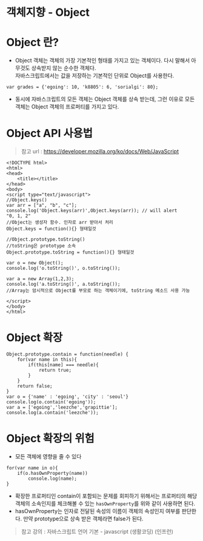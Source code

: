 객체지향 - Object
==================

# Object 란?

* Object 객체는 객체의 가장 기본적인 형태를 가지고 있는 객체이다. 다시 말해서 아무것도 상속받지 않는 순수한 객체다.   
자바스크립트에서는 값을 저장하는 기본적인 단위로 Object를 사용한다. 
```
var grades = {'egoing': 10, 'k8805': 6, 'sorialgi': 80};
```
* 동시에 자바스크립트의 모든 객체는 Object 객체를 상속 받는데, 그런 이유로 모든 객체는 Object 객체의 프로퍼티를 가지고 있다.

# Object API 사용법
> 참고 url : https://developer.mozilla.org/ko/docs/Web/JavaScript 
```
<!DOCTYPE html>
<html>
<head>
    <title></title>
</head>
<body>
<script type="text/javascript">
//Object.keys()
var arr = ["a", "b", "c"];
console.log('Object.keys(arr)',Object.keys(arr)); // will alert
"0, 1, 2"
//Object는 생성자 함수. 인자로 arr 받아서 처리
Object.keys = function(){} 형태일것

//Object.prototype.toString()
//toString은 prototype 소속
Object.prototype.toString = function(){} 형태일것

var o = new Object();
console.log('o.toString()', o.toString());

var a = new Array(1,2,3);
console.log('a.toString()', a.toString());
//Array는 암시적으로 Object를 부모로 하는 객체이기에, toString 메소드 사용 가능

</script>
</body>
</html>
```

# Object 확장
```
Object.prototype.contain = function(needle) {
    for(var name in this){
        if(this[name] === needle){
            return true;
        }
    }
    return false;
}
var o = {'name' : 'egoing', 'city' : 'seoul'}
console.log(o.contain('egoing'));
var a = ['egoing','leezche','grapittie'];
console.log(a.contain('leezche'));
```

# Object 확장의 위험
* 모든 객체에 영향을 줄 수 있다
```
for(var name in o){
    if(o.hasOwnProperty(name))
        console.log(name);  
}
```
* 확장한 프로퍼티인 contain이 포함되는 문제를 회피하기 위해서는 프로퍼티의 해당 객체의 소속인지를 체크해볼 수 있는 ```hasOwnProperty```를 위와 같이 사용하면 된다. 
* hasOwnProperty는 인자로 전달된 속성의 이름이 객체의 속성인지 여부를 판단한다. 만약 prototype으로 상속 받은 객체라면 false가 된다. 

> 참고 강의 : 자바스크립트 언어 기본 - javascript (생활코딩) (인프런)
